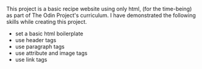 This project is a basic recipe website using only html, (for the time-being) as part of The Odin Project's curriculum.
I have demonstrated the following skills while creating this project.
- set a basic html boilerplate
- use header tags
- use paragraph tags
- use attribute and image tags
- use link tags